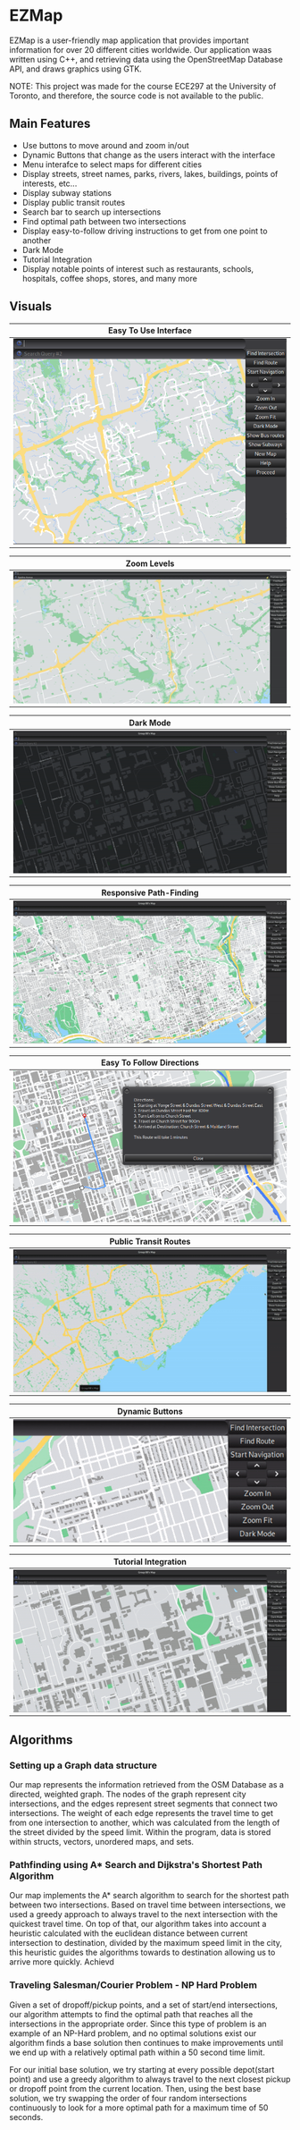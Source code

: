 
# EZMap
<!--![Language Stats](/images/languageStats.png)<br/>-->
EZMap is a user-friendly map application that provides important information for over 20 different cities worldwide. Our application waas written using C++, and retrieving data using the OpenStreetMap Database API, and draws graphics using GTK.<br/>

NOTE: This project was made for the course ECE297 at the University of Toronto, and therefore, the source code is not available to the public.

## Main Features
* Use buttons to move around and zoom in/out
* Dynamic Buttons that change as the users interact with the interface
* Menu interafce to select maps for different cities
* Display streets, street names, parks, rivers, lakes, buildings, points of interests, etc...
* Display subway stations
* Display public transit routes
* Search bar to search up intersections
* Find optimal path between two intersections
* Display easy-to-follow driving instructions to get from one point to another
* Dark Mode
* Tutorial Integration
* Display notable points of interest such as restaurants, schools, hospitals, coffee shops, stores, and many more

## Visuals
| Easy To Use Interface |
| ------------- |
| ![Main Screen](/img/Interface.png)  |

| Zoom Levels| 
| ------------- |
![Zoom Levels](/img/zoomlevels.gif) |

| Dark Mode  |
| ------------- |
| ![Dark Mode](/img/DarkMode.gif)  |

| Responsive Path-Finding |
| ------------- |
|![Colour Blind Mode](/img/PathFinding.gif) |

| Easy To Follow Directions |
| ------------- |
| ![Subways](/img/Directions.png)  |

| Public Transit Routes  |
| ------------- |
| ![Path Finding](/img/PublicTransit.gif)  |

| Dynamic Buttons  |
| ------------- |
|![Search](/img/DynamicButtons.gif) |

| Tutorial Integration |
| ------------- |
| ![Subways](/img/TutorialIntegration.gif)  |

## Algorithms
### Setting up a Graph data structure
Our map represents the information retrieved from the OSM Database as a directed, weighted graph. The nodes of the graph represent city intersections, and the edges represent street segments that connect two intersections. The weight of each edge represents the travel time to get from one intersection to another, which was calculated from the length of the street divided by the speed limit. Within the program, data is stored within structs, vectors, unordered maps, and sets.

### Pathfinding using A* Search and Dijkstra's Shortest Path Algorithm
Our map implements the A* search algorithm to search for the shortest path between two intersections. Based on travel time between intersections, we used a greedy approach to always travel to the next intersection with the quickest travel time. On top of that, our algorithm takes into account a heuristic calculated with the euclidean distance between current intersection to destination, divided by the maximum speed limit in the city, this heuristic guides the algorithms towards to destination allowing us to arrive more quickly. Achievd

### Traveling Salesman/Courier Problem - NP Hard Problem
Given a set of dropoff/pickup points, and a set of start/end intersections, our algorithm attempts to find the optimal path that reaches all the intersections in the appropriate order. Since this type of problem is an example of an NP-Hard problem, and no optimal solutions exist our algorithm finds a base solution then continues to make improvements until we end up with a relatively optimal path within a 50 second time limit.

For our initial base solution, we try starting at every possible depot(start point) and use a greedy algorithm to always travel to the next closest pickup or dropoff point from the current location. Then, using the best base solution, we try swapping the order of four random intersections continuously to look for a more optimal path for a maximum time of 50 seconds.

